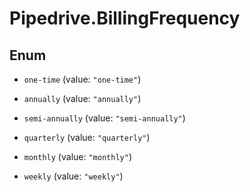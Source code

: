 # Pipedrive.BillingFrequency

## Enum


* `one-time` (value: `"one-time"`)

* `annually` (value: `"annually"`)

* `semi-annually` (value: `"semi-annually"`)

* `quarterly` (value: `"quarterly"`)

* `monthly` (value: `"monthly"`)

* `weekly` (value: `"weekly"`)


